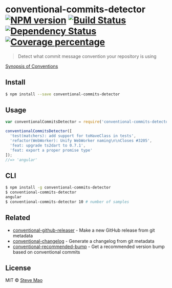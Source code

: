 # conventional-commits-detector [![NPM version][npm-image]][npm-url] [![Build Status][travis-image]][travis-url] [![Dependency Status][daviddm-image]][daviddm-url] [![Coverage percentage][coveralls-image]][coveralls-url]
> Detect what commit message convention your repository is using

[Synopsis of Conventions](https://github.com/ajoslin/conventional-changelog/tree/master/conventions)

## Install

```sh
$ npm install --save conventional-commits-detector
```


## Usage

```js
var conventionalCommitsDetector = require('conventional-commits-detector');

conventionalCommitsDetector([
  'test(matchers): add support for toHaveClass in tests',
  'refactor(WebWorker): Unify WebWorker naming\n\nCloses #3205',
  'feat: upgrade ts2dart to 0.7.1',
  'feat: export a proper promise type'
]);
//=> 'angular'
```


## CLI

```sh
$ npm install -g conventional-commits-detector
$ conventional-commits-detector
angular
$ conventional-commits-detector 10 # number of samples
```


## Related

- [conventional-github-releaser](https://github.com/stevemao/conventional-github-releaser) - Make a new GitHub release from git metadata
- [conventional-changelog](https://github.com/ajoslin/conventional-changelog) - Generate a changelog from git metadata
- [conventional-recommended-bump](https://github.com/stevemao/conventional-recommended-bump) - Get a recommended version bump based on conventional commits


## License

MIT © [Steve Mao](https://github.com/stevema)


[npm-image]: https://badge.fury.io/js/conventional-commits-detector.svg
[npm-url]: https://npmjs.org/package/conventional-commits-detector
[travis-image]: https://travis-ci.org/stevemao/conventional-commits-detector.svg?branch=master
[travis-url]: https://travis-ci.org/stevemao/conventional-commits-detector
[daviddm-image]: https://david-dm.org/stevemao/conventional-commits-detector.svg?theme=shields.io
[daviddm-url]: https://david-dm.org/stevemao/conventional-commits-detector
[coveralls-image]: https://coveralls.io/repos/stevemao/conventional-commits-detector/badge.svg
[coveralls-url]: https://coveralls.io/r/stevemao/conventional-commits-detector
